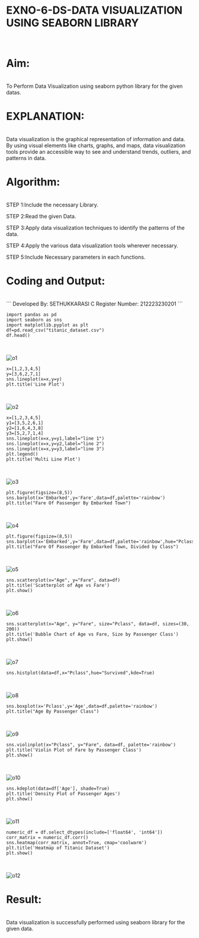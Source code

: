 # EXNO-6-DS-DATA VISUALIZATION USING SEABORN LIBRARY
<br>

# Aim:
<br>
  To Perform Data Visualization using seaborn python library for the given datas.
<br>

# EXPLANATION:
<br>
Data visualization is the graphical representation of information and data. By using visual elements like charts, graphs, and maps, data visualization tools provide an accessible way to see and understand trends, outliers, and patterns in data.
<br>

# Algorithm:
<br>
STEP 1:Include the necessary Library.
<br>

STEP 2:Read the given Data.
<br>

STEP 3:Apply data visualization techniques to identify the patterns of the data.
<br>

STEP 4:Apply the various data visualization tools wherever necessary.
<br>

STEP 5:Include Necessary parameters in each functions.
<br>

# Coding and Output:
<br>
```
Developed By: SETHUKKARASI C
Register Number: 212223230201
```
<br>

```
import pandas as pd
import seaborn as sns
import matplotlib.pyplot as plt
df=pd.read_csv("titanic_dataset.csv")
df.head()
```
<br>

![o1](/1.png)
<br>

```
x=[1,2,3,4,5]
y=[3,6,2,7,1]
sns.lineplot(x=x,y=y)
plt.title('Line Plot')
```
<br>

![o2](/2.png)
<br>

```
x=[1,2,3,4,5]
y1=[3,5,2,6,1]
y2=[1,6,4,3,8]
y3=[5,2,7,1,4]
sns.lineplot(x=x,y=y1,label="line 1")
sns.lineplot(x=x,y=y2,label="line 2")
sns.lineplot(x=x,y=y3,label="line 3")
plt.legend()
plt.title('Multi Line Plot')
```
<br>

![o3](/3.png)
<br>

```
plt.figure(figsize=(8,5))
sns.barplot(x='Embarked',y='Fare',data=df,palette='rainbow')
plt.title("Fare Of Passenger By Embarked Town")
```
<br>

![o4](/4.png)
<br>

```
plt.figure(figsize=(8,5))
sns.barplot(x='Embarked',y='Fare',data=df,palette='rainbow',hue="Pclass")
plt.title("Fare Of Passenger By Embarked Town, Divided by Class")
```
<br>

![o5](/5.png)
<br>

```
sns.scatterplot(x="Age", y="Fare", data=df)
plt.title('Scatterplot of Age vs Fare')
plt.show()
```
<br>

![o6](/6.png)
<br>

```
sns.scatterplot(x="Age", y="Fare", size="Pclass", data=df, sizes=(30, 200))
plt.title('Bubble Chart of Age vs Fare, Size by Passenger Class')
plt.show()
```
<br>

![o7](/7.png)
<br>

```
sns.histplot(data=df,x="Pclass",hue="Survived",kde=True)
```
<br>

![o8](/8.png)
<br>

```
sns.boxplot(x='Pclass',y='Age',data=df,palette='rainbow')
plt.title("Age By Passenger Class")
```
<br>

![o9](/9.png)
<br>

```
sns.violinplot(x="Pclass", y="Fare", data=df, palette='rainbow')
plt.title('Violin Plot of Fare by Passenger Class')
plt.show()
```
<br>

![o10](/10.png)
<br>

```
sns.kdeplot(data=df['Age'], shade=True)
plt.title('Density Plot of Passenger Ages')
plt.show()
```
<br>

![o11](/11.png)
<br>

```
numeric_df = df.select_dtypes(include=['float64', 'int64'])
corr_matrix = numeric_df.corr()
sns.heatmap(corr_matrix, annot=True, cmap='coolwarm')
plt.title('Heatmap of Titanic Dataset')
plt.show()
```
<br>

![o12](/12.png)
<br>

# Result:
<br>
 Data visualization is successfully performed using seaborn library for the given data.
